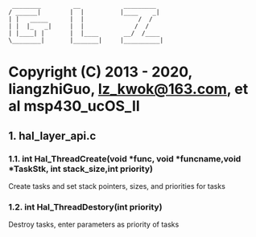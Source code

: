 	 ________         __            _________          
	/ ______|        |  |          |____    _|         
	| |   _____      |  |               /  /           
	| |  |_   _|     |  |              /  /            
	| |____| |       |  |____       __/  /____         
	\________|       |_______|     |__________|        
 Copyright (C) 2013 - 2020, liangzhiGuo, <lz_kwok@163.com>, et al 
 msp430_ucOS_II
=====================
## 1. hal_layer_api.c
### 1.1. int Hal_ThreadCreate(void *func, void *funcname,void *TaskStk, int stack_size,int priority)  ###
Create tasks and set stack pointers, sizes, and priorities for tasks

### 1.2. int Hal_ThreadDestory(int priority)  ###
Destroy tasks, enter parameters as priority of tasks



